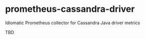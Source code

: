 # prometheus-cassandra-driver
Idiomatic Prometheus collector for Cassandra Java driver metrics

TBD
